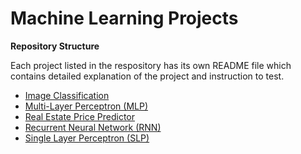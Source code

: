# Machine Learning Projects

**Repository Structure**

Each project listed in the respository has its own README file which contains detailed explanation of the project and instruction to test.

* [Image Classification](Image-Classification/README.md)
* [Multi-Layer Perceptron (MLP)](Multi-Layer-Perceptron/README.md)
* [Real Estate Price Predictor](Real-Estate-Price-Predictor/README.md)
* [Recurrent Neural Network (RNN)](Recurrent-Neural-Network/README.md)
* [Single Layer Perceptron (SLP)](Single-Layer-Perceptron/README.md)



